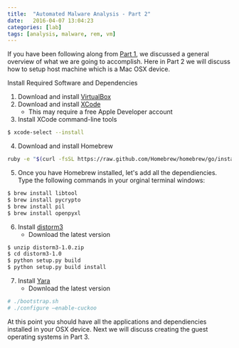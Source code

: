 ```yaml
---
title:  "Automated Malware Analysis - Part 2"
date:   2016-04-07 13:04:23
categories: [lab]
tags: [analysis, malware, rem, vm]
---
```

If you have been following along from [Part 1](https://ashbyca.github.io/2016/automated-malware-analysis-part1/), we discussed
a general overview of what we are going to accomplish.  Here in Part 2 we will discuss how to setup host machine which is a
Mac OSX device.

Install Required Software and Dependencies

1. Download and install [VirtualBox](https://www.virtualbox.org)
2. Download and install [XCode](https://developer.apple.com/xcode/)
     * This may require a free Apple Developer account
3. Install XCode command-line tools

```Bash
$ xcode-select --install
```

4. Download and install Homebrew

```Bash
ruby -e "$(curl -fsSL https://raw.github.com/Homebrew/homebrew/go/install)”
```
5. Once you have Homebrew installed, let's add all the dependiencies.  Type the following commands in your orginal terminal
windows:

```Bash
$ brew install libtool
$ brew install pycrypto
$ brew install pil
$ brew install openpyxl
```

6. Install [distorm3](https://code.google.com/p/distorm/)
    * Download the latest version

```Bash
$ unzip distorm3-1.0.zip
$ cd distorm3-1.0
$ python setup.py build
$ python setup.py build install
```

7. Install [Yara](http://plusvic.github.io/yara/)
     * Download the latest version

```Bash
# ./bootstrap.sh
# ./configure —enable-cuckoo
```

At this point you should have all the applications and dependiencies installed in your OSX device.  Next we will discuss
creating the guest operating systems in Part 3.
